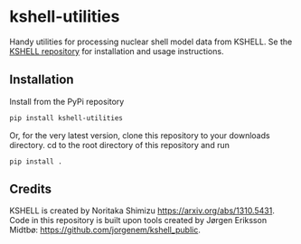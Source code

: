 # kshell-utilities
Handy utilities for processing nuclear shell model data from KSHELL. Se the [KSHELL repository](https://github.com/GaffaSnobb/kshell) for installation and usage instructions.

## Installation
Install from the PyPi repository
``` bash
pip install kshell-utilities
```
Or, for the very latest version, clone this repository to your downloads directory. cd to the root directory of this repository and run
```
pip install .
```

## Credits
KSHELL is created by Noritaka Shimizu https://arxiv.org/abs/1310.5431. Code in this repository is built upon tools created by Jørgen Eriksson Midtbø: https://github.com/jorgenem/kshell_public.